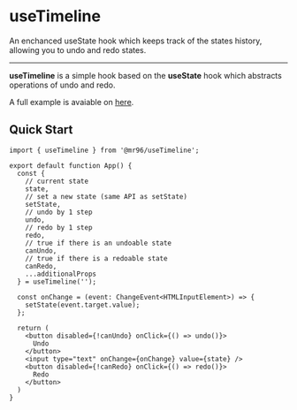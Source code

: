 # useTimeline

An enchanced useState hook which keeps track of the states history, allowing you to undo and redo states.

---

**useTimeline** is a simple hook based on the **useState** hook which abstracts operations of undo and redo.

A full example is avaiable on [here](https://codesandbox.io/s/blissful-framework-xqwyli?file=/src/App.tsx:300-401).

## Quick Start

```tsx
import { useTimeline } from '@mr96/useTimeline';

export default function App() {
  const {
    // current state
    state,
    // set a new state (same API as setState)
    setState,
    // undo by 1 step
    undo,
    // redo by 1 step
    redo,
    // true if there is an undoable state
    canUndo,
    // true if there is a redoable state
    canRedo,
    ...additionalProps
  } = useTimeline('');

  const onChange = (event: ChangeEvent<HTMLInputElement>) => {
    setState(event.target.value);
  };

  return (
    <button disabled={!canUndo} onClick={() => undo()}>
      Undo
    </button>
    <input type="text" onChange={onChange} value={state} />
    <button disabled={!canRedo} onClick={() => redo()}>
      Redo
    </button>
  )
}
```

